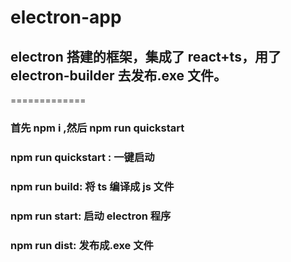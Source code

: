 # electron-app

## electron 搭建的框架，集成了 react+ts，用了 electron-builder 去发布.exe 文件。

=============

### 首先 npm i ,然后 npm run quickstart

### npm run quickstart : 一键启动
### npm run build: 将 ts 编译成 js 文件
### npm run start: 启动 electron 程序
### npm run dist: 发布成.exe 文件
